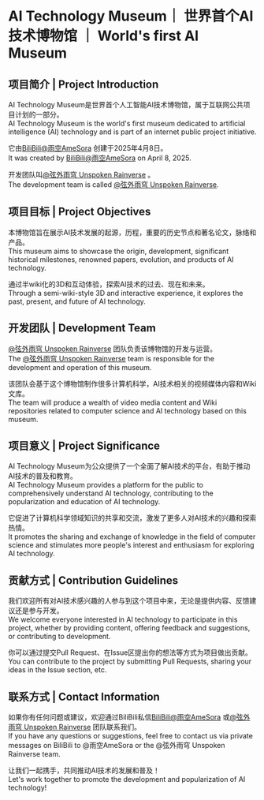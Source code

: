 

# AI Technology Museum｜ 世界首个AI技术博物馆 ｜ World's first AI Museum

## 项目简介 | Project Introduction
AI Technology Museum是世界首个人工智能AI技术博物馆，属于互联网公共项目计划的一部分。  
AI Technology Museum is the world's first museum dedicated to artificial intelligence (AI) technology and is part of an internet public project initiative.

它由[BiliBili@雨空AmeSora](https://space.bilibili.com/666714573) 创建于2025年4月8日。  
It was created by [BiliBili@雨空AmeSora](https://space.bilibili.com/666714573) on April 8, 2025.

开发团队叫[@弦外雨穹 Unspoken Rainverse](https://github.com/Unspoken-Rainverse) 。  
The development team is called [@弦外雨穹 Unspoken Rainverse](https://github.com/Unspoken-Rainverse).

## 项目目标 | Project Objectives
本博物馆旨在展示AI技术发展的起源，历程，重要的历史节点和著名论文，脉络和产品。  
This museum aims to showcase the origin, development, significant historical milestones, renowned papers, evolution, and products of AI technology.

通过半wiki化的3D和互动体验，探索AI技术的过去、现在和未来。  
Through a semi-wiki-style 3D and interactive experience, it explores the past, present, and future of AI technology.

## 开发团队 | Development Team
[@弦外雨穹 Unspoken Rainverse](https://github.com/Unspoken-Rainverse) 团队负责该博物馆的开发与运营。  
The [@弦外雨穹 Unspoken Rainverse](https://github.com/Unspoken-Rainverse) team is responsible for the development and operation of this museum.

该团队会基于这个博物馆制作很多计算机科学，AI技术相关的视频媒体内容和Wiki文库。  
The team will produce a wealth of video media content and Wiki repositories related to computer science and AI technology based on this museum.

## 项目意义 | Project Significance
AI Technology Museum为公众提供了一个全面了解AI技术的平台，有助于推动AI技术的普及和教育。  
AI Technology Museum provides a platform for the public to comprehensively understand AI technology, contributing to the popularization and education of AI technology.

它促进了计算机科学领域知识的共享和交流，激发了更多人对AI技术的兴趣和探索热情。  
It promotes the sharing and exchange of knowledge in the field of computer science and stimulates more people's interest and enthusiasm for exploring AI technology.

## 贡献方式 | Contribution Guidelines
我们欢迎所有对AI技术感兴趣的人参与到这个项目中来，无论是提供内容、反馈建议还是参与开发。  
We welcome everyone interested in AI technology to participate in this project, whether by providing content, offering feedback and suggestions, or contributing to development.

你可以通过提交Pull Request、在Issue区提出你的想法等方式为项目做出贡献。  
You can contribute to the project by submitting Pull Requests, sharing your ideas in the Issue section, etc.

## 联系方式 | Contact Information
如果你有任何问题或建议，欢迎通过BiliBili私信[BiliBili@雨空AmeSora](https://space.bilibili.com/666714573) 或[@弦外雨穹 Unspoken Rainverse](https://github.com/Unspoken-Rainverse) 团队联系我们。  
If you have any questions or suggestions, feel free to contact us via private messages on BiliBili to @雨空AmeSora or the @弦外雨穹 Unspoken Rainverse team.

让我们一起携手，共同推动AI技术的发展和普及！  
Let's work together to promote the development and popularization of AI technology!
